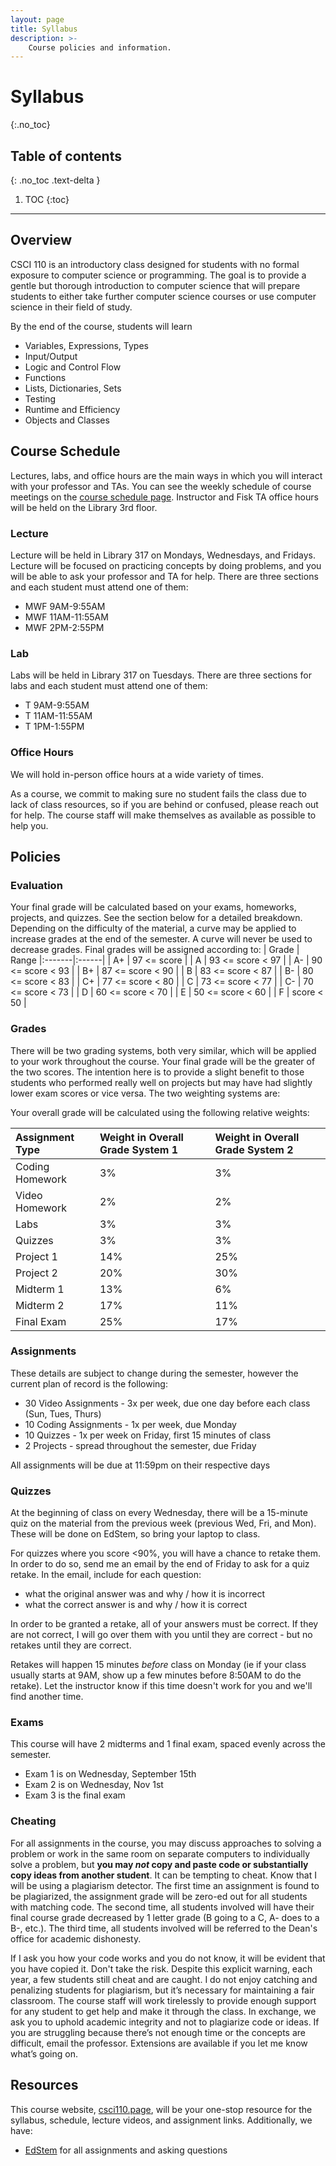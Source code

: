```yaml
---
layout: page
title: Syllabus
description: >-
    Course policies and information.
---
```


# Syllabus
{:.no_toc}

## Table of contents
{: .no_toc .text-delta }

1. TOC
{:toc}

---
## Overview
CSCI 110 is an introductory class designed for students with no formal exposure to computer science or programming. The goal is to provide a gentle but thorough introduction to computer science that will prepare students to either take further computer science courses or use computer science in their field of study.

By the end of the course, students will learn
 - Variables, Expressions, Types
 - Input/Output
 - Logic and Control Flow
 - Functions
 - Lists, Dictionaries, Sets
 - Testing
 - Runtime and Efficiency
 - Objects and Classes

## Course Schedule
Lectures, labs, and office hours are the main ways in which you will interact with your professor and TAs. You can see the weekly schedule of course meetings on the [course schedule page](schedule.md). Instructor and Fisk TA office hours will be held on the Library 3rd floor.

### Lecture
Lecture will be held in Library 317 on Mondays, Wednesdays, and Fridays. Lecture will be focused on practicing concepts by doing problems, and you will be able to ask your professor and TA for help. There are three sections and each student must attend one of them:
- MWF 9AM-9:55AM
- MWF 11AM-11:55AM
- MWF 2PM-2:55PM

### Lab
Labs will be held in Library 317 on Tuesdays. There are three sections for labs and each student must attend one of them:
- T 9AM-9:55AM
- T 11AM-11:55AM
- T 1PM-1:55PM

### Office Hours
We will hold in-person office hours at a wide variety of times.

As a course, we commit to making sure no student fails the class due to lack of class resources, so if you are behind or confused, please reach out for help. The course staff will make themselves as available as possible to help you.

## Policies

### Evaluation
Your final grade will be calculated based on your exams, homeworks, projects, and quizzes. See the section below for a detailed breakdown. Depending on the difficulty of the material, a curve may be applied to increase grades at the end of the semester. A curve will never be used to decrease grades. Final grades will be assigned according to:
| Grade | Range
|:-------|:------|
| A+ | 97 <= score |
| A | 93 <= score < 97 |
| A- | 90 <= score < 93 |
| B+ | 87 <= score < 90 |
| B | 83 <= score < 87 |
| B- | 80 <= score < 83 |
| C+ | 77 <= score < 80 |
| C | 73 <= score < 77 |
| C- | 70 <= score < 73 |
| D | 60 <= score < 70 |
| E | 50 <= score < 60 |
| F | score < 50 |

### Grades
There will be two grading systems, both very similar, which will be applied to your work throughout the course. Your final grade will be the greater of the two scores. The intention here is to provide a slight benefit to those students who performed really well on projects but may have had slightly lower exam scores or vice versa. The two weighting systems are:

Your overall grade will be calculated using the following relative weights:

| Assignment Type | Weight in Overall Grade System 1 | Weight in Overall Grade System 2
|:-------------|:------------------|:------------------|
| Coding Homework | 3% | 3% |
| Video Homework | 2% | 2% |
| Labs | 3% | 3% |
| Quizzes | 3% | 3% |
| Project 1 | 14% | 25% |
| Project 2 | 20% | 30% |
| Midterm 1 | 13% | 6% |
| Midterm 2 | 17% | 11% | 
| Final Exam | 25% | 17% | 

### Assignments
These details are subject to change during the semester, however the current plan of record is the following:

- 30 Video Assignments - 3x per week, due one day before each class (Sun, Tues, Thurs)
- 10 Coding Assignments - 1x per week, due Monday
- 10 Quizzes - 1x per week on Friday, first 15 minutes of class
- 2 Projects - spread throughout the semester, due Friday

All assignments will be due at 11:59pm on their respective days

### Quizzes
At the beginning of class on every Wednesday, there will be a 15-minute quiz on the material from the previous week (previous Wed, Fri, and Mon). These will be done on EdStem, so bring your laptop to class.

For quizzes where you score <90%, you will have a chance to retake them. In order to do so, send me an email by the end of Friday to ask for a quiz retake. In the email, include for each question:
- what the original answer was and why / how it is incorrect
- what the correct answer is and why / how it is correct

In order to be granted a retake, all of your answers must be correct. If they are not correct, I will go over them with you until they are correct - but no retakes until they are correct.

Retakes will happen 15 minutes _before_ class on Monday (ie if your class usually starts at 9AM, show up a few minutes before 8:50AM to do the retake). Let the instructor know if this time doesn't work for you and we'll find another time.

### Exams
This course will have 2 midterms and 1 final exam, spaced evenly across the semester. 
- Exam 1 is on Wednesday, September 15th
- Exam 2 is on Wednesday, Nov 1st 
- Exam 3 is the final exam

### Cheating
For all assignments in the course, you may discuss approaches to solving a problem or work in the same room on separate computers to individually solve a problem, but **you may *not* copy and paste code or substantially copy ideas from another student**. It can be tempting to cheat. Know that I will be using a plagiarism detector. The first time an assignment is found to be plagiarized, the assignment grade will be zero-ed out for all students with matching code. The second time, all students involved will have their final course grade decreased by 1 letter grade (B going to a C, A- does to a B-, etc.). The third time, all students involved will be referred to the Dean's office for academic dishonesty. 

If I ask you how your code works and you do not know, it will be evident that you have copied it. Don't take the risk. Despite this explicit warning, each year, a few students still cheat and are caught. I do not enjoy catching and penalizing students for plagiarism, but it’s necessary for maintaining a fair classroom. The course staff will work tirelessly to provide enough support for any student to get help and make it through the class. In exchange, we ask you to uphold academic integrity and not to plagiarize code or ideas. If you are struggling because there’s not enough time or the concepts are difficult, email the professor. Extensions are available if you let me know what’s going on.

## Resources
This course website, [csci110.page](http://www.csci110.page), will be your one-stop resource for the syllabus, schedule, lecture videos, and assignment links. Additionally, we have:
- [EdStem](https://edstem.org/us/courses/41289) for all assignments and asking questions